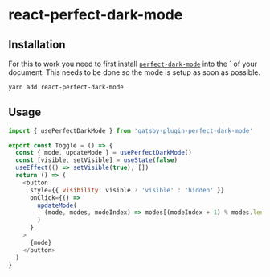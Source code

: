 # react-perfect-dark-mode

## Installation

For this to work you need to first install [`perfect-dark-mode`](../../README.md)
into the `<head> of your document.
This needs to be done so the mode is setup as soon as possible.

```bash
yarn add react-perfect-dark-mode
```

## Usage

```js
import { usePerfectDarkMode } from 'gatsby-plugin-perfect-dark-mode'

export const Toggle = () => {
  const { mode, updateMode } = usePerfectDarkMode()
  const [visible, setVisible] = useState(false)
  useEffect(() => setVisible(true), [])
  return () => (
    <button
      style={{ visibility: visible ? 'visible' : 'hidden' }}
      onClick={() =>
        updateMode(
          (mode, modes, modeIndex) => modes[(modeIndex + 1) % modes.length],
        )
      }
    >
      {mode}
    </button>
  )
}
```
